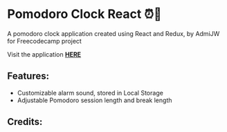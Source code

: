 # Pomodoro Clock React ⏰🍅

A pomodoro clock application created using React and Redux, by AdmiJW for Freecodecamp project

Visit the application __[HERE](https://admijw.github.io/pomodoro_clock_react/)__

## Features:
* Customizable alarm sound, stored in Local Storage
* Adjustable Pomodoro session length and break length

## Credits:

